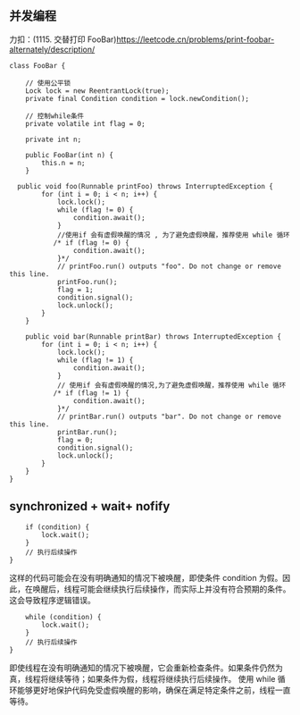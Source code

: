 ## 并发编程

力扣：(1115. 交替打印 FooBar)<https://leetcode.cn/problems/print-foobar-alternately/description/>

```
class FooBar {

    // 使用公平锁
    Lock lock = new ReentrantLock(true);
    private final Condition condition = lock.newCondition();
    
    // 控制while条件
    private volatile int flag = 0;

    private int n;

    public FooBar(int n) {
        this.n = n;
    }

  public void foo(Runnable printFoo) throws InterruptedException {
        for (int i = 0; i < n; i++) {
            lock.lock();
            while (flag != 0) {
                condition.await();
            }
            //使用if 会有虚假唤醒的情况 , 为了避免虚假唤醒，推荐使用 while 循环
           /* if (flag != 0) {
                condition.await();
            }*/
            // printFoo.run() outputs "foo". Do not change or remove this line.
            printFoo.run();
            flag = 1;
            condition.signal();
            lock.unlock();
        }
    }

    public void bar(Runnable printBar) throws InterruptedException {
        for (int i = 0; i < n; i++) {
            lock.lock();
            while (flag != 1) {
                condition.await();
            }
            // 使用if 会有虚假唤醒的情况,为了避免虚假唤醒，推荐使用 while 循环
           /* if (flag != 1) {
                condition.await();
            }*/
            // printBar.run() outputs "bar". Do not change or remove this line.
            printBar.run();
            flag = 0;
            condition.signal();
            lock.unlock();
        }
    }
}
```
## synchronized + wait+ nofify

```synchronized (lock) {
    if (condition) {
        lock.wait();
    }
    // 执行后续操作
}
```

这样的代码可能会在没有明确通知的情况下被唤醒，即使条件 condition 为假。因此，在唤醒后，线程可能会继续执行后续操作，而实际上并没有符合预期的条件。这会导致程序逻辑错误。

```synchronized (lock) {
    while (condition) {
        lock.wait();
    }
    // 执行后续操作
}
```
即使线程在没有明确通知的情况下被唤醒，它会重新检查条件。如果条件仍然为真，线程将继续等待；如果条件为假，线程将继续执行后续操作。
使用 while 循环能够更好地保护代码免受虚假唤醒的影响，确保在满足特定条件之前，线程一直等待。



